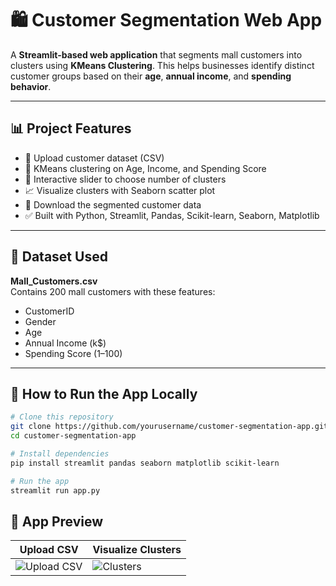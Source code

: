 # 🛍️ Customer Segmentation Web App

A **Streamlit-based web application** that segments mall customers into clusters using **KMeans Clustering**. This helps businesses identify distinct customer groups based on their **age**, **annual income**, and **spending behavior**.

---

## 📊 Project Features

- 📂 Upload customer dataset (CSV)
- 🧠 KMeans clustering on Age, Income, and Spending Score
- 🎯 Interactive slider to choose number of clusters
- 📈 Visualize clusters with Seaborn scatter plot
- 💾 Download the segmented customer data
- ✅ Built with Python, Streamlit, Pandas, Scikit-learn, Seaborn, Matplotlib

---

## 📁 Dataset Used

**Mall_Customers.csv**  
Contains 200 mall customers with these features:
- CustomerID
- Gender
- Age
- Annual Income (k$)
- Spending Score (1–100)

---

## 🚀 How to Run the App Locally

```bash
# Clone this repository
git clone https://github.com/yourusername/customer-segmentation-app.git
cd customer-segmentation-app

# Install dependencies
pip install streamlit pandas seaborn matplotlib scikit-learn

# Run the app
streamlit run app.py
```


## 📸 App Preview
| Upload CSV                                                         | Visualize Clusters                                                      |
| ------------------------------------------------------------------ | ----------------------------------------------------------------------- |
| ![Upload CSV](https://via.placeholder.com/400x200?text=Upload+CSV) | ![Clusters](https://via.placeholder.com/400x200?text=Customer+Clusters) |
